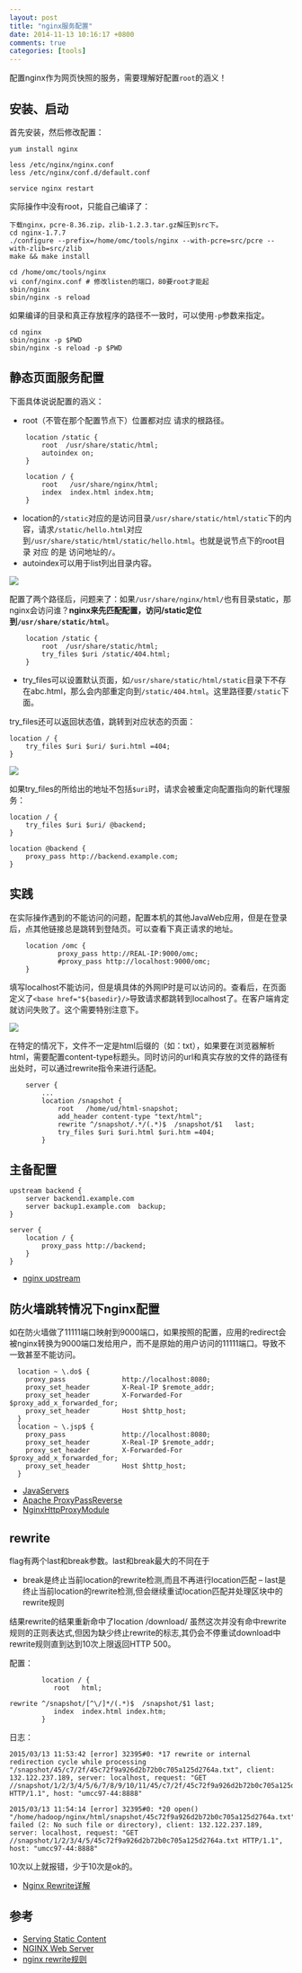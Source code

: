 ```yaml
---
layout: post
title: "nginx服务配置"
date: 2014-11-13 10:16:17 +0800
comments: true
categories: [tools]
---
```


配置nginx作为网页快照的服务，需要理解好配置`root`的涵义！

## 安装、启动

首先安装，然后修改配置：

```
yum install nginx 

less /etc/nginx/nginx.conf
less /etc/nginx/conf.d/default.conf 

service nginx restart
```

实际操作中没有root，只能自己编译了：

```
下载nginx，pcre-8.36.zip，zlib-1.2.3.tar.gz解压到src下。
cd nginx-1.7.7
./configure --prefix=/home/omc/tools/nginx --with-pcre=src/pcre --with-zlib=src/zlib
make && make install

cd /home/omc/tools/nginx
vi conf/nginx.conf # 修改listen的端口，80要root才能起
sbin/nginx
sbin/nginx -s reload
```

如果编译的目录和真正存放程序的路径不一致时，可以使用`-p`参数来指定。

```
cd nginx
sbin/nginx -p $PWD
sbin/nginx -s reload -p $PWD
```

## 静态页面服务配置

下面具体说说配置的涵义：

* root（不管在那个配置节点下）位置都对应 请求的根路径。

```
    location /static {
        root  /usr/share/static/html;
        autoindex on;
    }

    location / {
        root   /usr/share/nginx/html;
        index  index.html index.htm;
    }
```

* location的`/static`对应的是访问目录`/usr/share/static/html/static`下的内容，请求`/static/hello.html`对应到`/usr/share/static/html/static/hello.html`。也就是说节点下的root目录 对应 的是 访问地址的`/`。
* autoindex可以用于list列出目录内容。

![](http://file.bmob.cn/M00/05/49/ooYBAFRkHkmAe3wcAACCDsZ0Oc8983.png)

配置了两个路径后，问题来了：如果`/usr/share/nginx/html/`也有目录static，那nginx会访问谁？**nginx来先匹配配置，访问/static定位到`/usr/share/static/html`**。

```
    location /static {
        root  /usr/share/static/html;
		try_files $uri /static/404.html;
    }
```

* try_files可以设置默认页面，如`/usr/share/static/html/static`目录下不存在abc.html，那么会内部重定向到`/static/404.html`。这里路径要`/static`下面。

try_files还可以返回状态值，跳转到对应状态的页面：

```
location / {
    try_files $uri $uri/ $uri.html =404;
}
```

![](http://file.bmob.cn/M00/D1/D0/oYYBAFRkJ6eAc8UiAAEKid3ICHw052.png)

如果try_files的所给出的地址不包括`$uri`时，请求会被重定向配置指向的新代理服务：

```
location / {
    try_files $uri $uri/ @backend;
}

location @backend {
    proxy_pass http://backend.example.com;
}
```

## 实践

在实际操作遇到的不能访问的问题，配置本机的其他JavaWeb应用，但是在登录后，点其他链接总是跳转到登陆页。可以查看下真正请求的地址。

```
	location /omc {
			proxy_pass http://REAL-IP:9000/omc;
			#proxy_pass http://localhost:9000/omc;
	}
```

填写localhost不能访问，但是填具体的外网IP时是可以访问的。查看后，在页面定义了`<base href="${basedir}/>`导致请求都跳转到localhost了。在客户端肯定就访问失败了。这个需要特别注意下。

![](http://file.bmob.cn/M00/05/C3/ooYBAFRpn1qAKNKiAACUae7DmjY717.png)

在特定的情况下，文件不一定是html后缀的（如：txt），如果要在浏览器解析html，需要配置content-type标题头。同时访问的url和真实存放的文件的路径有出处时，可以通过rewrite指令来进行适配。

```
    server {
		...
        location /snapshot {
            root   /home/ud/html-snapshot;
            add_header content-type "text/html";
            rewrite ^/snapshot/.*/(.*)$  /snapshot/$1   last;
            try_files $uri $uri.html $uri.htm =404;
        }
```

## 主备配置

```
upstream backend {
    server backend1.example.com 
    server backup1.example.com  backup;
}

server {
    location / {
        proxy_pass http://backend;
    }
}
```

* [nginx upstream](http://nginx.org/en/docs/http/ngx_http_upstream_module.html#upstream)

## 防火墙跳转情况下nginx配置

如在防火墙做了11111端口映射到9000端口，如果按照的配置，应用的redirect会被nginx转换为9000端口发给用户，而不是原始的用户访问的11111端口。导致不一致甚至不能访问。

```
  location ~ \.do$ {
    proxy_pass              http://localhost:8080;
    proxy_set_header        X-Real-IP $remote_addr;
    proxy_set_header        X-Forwarded-For $proxy_add_x_forwarded_for;
    proxy_set_header        Host $http_host;
  }                                                                                                       
  location ~ \.jsp$ {
    proxy_pass              http://localhost:8080;
    proxy_set_header        X-Real-IP $remote_addr;
    proxy_set_header        X-Forwarded-For $proxy_add_x_forwarded_for;
    proxy_set_header        Host $http_host;
  }
```

* [JavaServers](http://wiki.nginx.org/JavaServers)
* [Apache ProxyPassReverse](http://wiki.nginx.org/LikeApache)
* [NginxHttpProxyModule](http://wiki.nginx.org/NginxHttpProxyModule#proxy_pass)

## rewrite

flag有两个last和break参数。last和break最大的不同在于

- break是终止当前location的rewrite检测,而且不再进行location匹配 
– last是终止当前location的rewrite检测,但会继续重试location匹配并处理区块中的rewrite规则

结果rewrite的结果重新命中了location /download/ 虽然这次并没有命中rewrite规则的正则表达式,但因为缺少终止rewrite的标志,其仍会不停重试download中rewrite规则直到达到10次上限返回HTTP 500。

配置：

```
        location / {
           root   html;

rewrite ^/snapshot/[^\/]*/(.*)$  /snapshot/$1 last;
           index  index.html index.htm;
        }
```

日志：

```
2015/03/13 11:53:42 [error] 32395#0: *17 rewrite or internal redirection cycle while processing "/snapshot/45/c7/2f/45c72f9a926d2b72b0c705a125d2764a.txt", client: 132.122.237.189, server: localhost, request: "GET //snapshot/1/2/3/4/5/6/7/8/9/10/11/45/c7/2f/45c72f9a926d2b72b0c705a125d2764a.txt HTTP/1.1", host: "umcc97-44:8888"

2015/03/13 11:54:14 [error] 32395#0: *20 open() "/home/hadoop/nginx/html/snapshot/45c72f9a926d2b72b0c705a125d2764a.txt" failed (2: No such file or directory), client: 132.122.237.189, server: localhost, request: "GET //snapshot/1/2/3/4/5/45c72f9a926d2b72b0c705a125d2764a.txt HTTP/1.1", host: "umcc97-44:8888"
```

10次以上就报错，少于10次是ok的。

* [Nginx Rewrite详解](http://www.cnblogs.com/dami520/archive/2012/08/16/2642967.html)

## 参考

* [Serving Static Content](http://nginx.com/resources/admin-guide/serving-static-content/)
* [NGINX Web Server](http://nginx.com/resources/admin-guide/web-server/)
* [nginx rewrite规则](http://www.cnblogs.com/cgli/archive/2011/05/16/2047920.html)